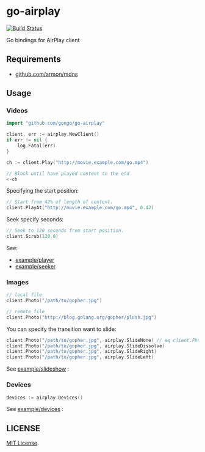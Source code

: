 go-airplay
==========

[![Build Status](https://travis-ci.org/gongo/go-airplay.svg?branch=master)](https://travis-ci.org/gongo/go-airplay)

Go bindings for AirPlay client

## Requirements

- [github.com/armon/mdns](https://github.com/armon/mdns)

## Usage

### Videos

```go
import "github.com/gongo/go-airplay"

client, err := airplay.NewClient()
if err != nil {
	log.Fatal(err)
}

ch := client.Play("http://movie.example.com/go.mp4")

// Block until have played content to the end
<-ch
```

Specifying the start position:

```go
// Start from 42% of length of content.
client.PlayAt("http://movie.example.com/go.mp4", 0.42)
```

Seek specify seconds:

```go
// Seek to 120 seconds from start position.
client.Scrub(120.0)
```

See:

- [example/player](./example/player/main.go)
- [example/seeker](./example/seeker/main.go)

### Images

```go
// local file
client.Photo("/path/to/gopher.jpg")

// remote file
client.Photo("http://blog.golang.org/gopher/plush.jpg")
```

You can specify the transition want to slide:

```go
client.Photo("/path/to/gopher.jpg", airplay.SlideNone) // eq client.Photo("..")
client.Photo("/path/to/gopher.jpg", airplay.SlideDissolve)
client.Photo("/path/to/gopher.jpg", airplay.SlideRight)
client.Photo("/path/to/gopher.jpg", airplay.SlideLeft)
```

See [example/slideshow](./example/slideshow/main.go) :

### Devices

```go
devices := airplay.Devices()
```

See [example/devices](./example/devices/main.go) :

## LICENSE

[MIT License](./LICENSE.txt).

